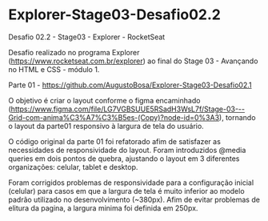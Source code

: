 # Explorer-Stage03-Desafio02.2
Desafio 02.2 - Stage03 - Explorer - RocketSeat

Desafio realizado no programa Explorer (https://www.rocketseat.com.br/explorer) ao final do Stage 03 - Avançando no HTML e CSS - módulo 1.

Parte 01 - https://github.com/AugustoBosa/Explorer-Stage03-Desafio02.1

O objetivo é criar o layout conforme o figma encaminhado (https://www.figma.com/file/LG7VGBSUUE5RSadH3WsL7f/Stage-03---Grid-com-anima%C3%A7%C3%B5es-(Copy)?node-id=0%3A3), tornando o layout da parte01 responsivo à largura de tela do usuário.

O código original da parte 01 foi refatorado afim de satisfazer as necessidades de responsividade do layout. Foram introduzidos @media queries em dois pontos de quebra, ajustando o layout em 3 diferentes organizações: celular, tablet e desktop.

Foram corrigidos problemas de responsividade para a configuração inicial (celular) para casos em que a largura de tela é muito inferior ao modelo padrão utilizado no desenvolvimento (~380px). Afim de evitar problemas de elitura da pagina, a largura minima foi definida em 250px.
